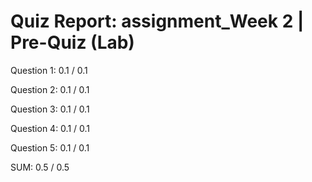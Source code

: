 # Quiz Report: assignment_Week 2 | Pre-Quiz (Lab)

Question 1: 0.1 / 0.1

Question 2: 0.1 / 0.1

Question 3: 0.1 / 0.1

Question 4: 0.1 / 0.1

Question 5: 0.1 / 0.1

SUM: 0.5 / 0.5
